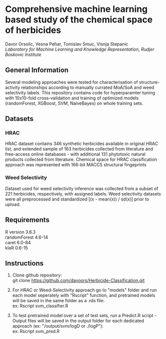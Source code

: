 # Comprehensive machine learning based study of the chemical space of herbicides
Davor Orsolic, Vesna Pehar, Tomislav Smuc, Visnja Stepanic  
*Laboratory for Machine Learning and Knowledge Representation, Rudjer Boskovic Institute*

## General Information
Several modeling approaches were tested for characterisation of structure-activity relationships according to manually currated MoA/SoA and weed selectivity labels.
This repository contains code for hyperparamter tuning with 10x10-fold cross-validation and training of optimized models (randomForest, XGBoost, SVM, NaiveBayes) on whole training sets.

## Datasets 

### HRAC
HRAC dataset contains 346 synthetic herbicides available in original HRAC list, and extended sample of 163 herbicides collected from literature and free-access online databases - with additional 131 phytotoxic natural products collected from literature. Chemical space for HRAC classification approach was represented with 166-bit MACCS structural fingeprints

### Weed Selectivity
Dataset used for weed selectivity inference was collected from a subset of 221 herbicides, respectively, with assigned labels. Weed selectivity datasets were all preprocessed and standardized [(x - mean(x)) / sd(x)] prior to upload.


## Requirements
R version 3.6.3  
randomForest 4.6-14  
caret 6.0-84  
klaR 0.6-15  

## Instructions 

1) Clone github repository:    
git clone https://github.com/davoors/Herbicide-Classification.git

2) For HRAC or Weed-Selectivity approach go to "models" folder and run each model seperately with "Rscript" function, and pretrained models will be saved in the same folder as a .rds file:  
ex: Rscript svm_classifier.R

3) To test pretrained model over a set of test sets, run a Predict.R script - Output files will be saved in the output folder for each dedicated approach (ex: "/output/svm/logD or ./logP"):  
ex: Rscript svm_pred.R
